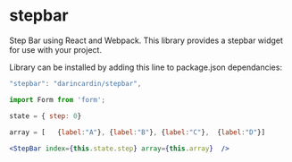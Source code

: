# stepbar
Step Bar using React and Webpack.
This library provides a stepbar widget for use with your project. 

Library can be installed by adding this line to package.json dependancies:
```js
"stepbar": "darincardin/stepbar",
```





```jsx
import Form from 'form'; 

state = { step: 0}
	
array = [	{label:"A"}, {label:"B"}, {label:"C"},	{label:"D"}]

<StepBar index={this.state.step} array={this.array}  />
```
